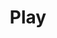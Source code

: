 ---
title: Play
tags: ["play", "audio", "music", "start", "begin", "playback", "commence"]
icon: play
svg: '<svg xmlns="http://www.w3.org/2000/svg" width="24" height="24" fill="none" viewBox="0 0 24 24" stroke-width="1.5" stroke-linecap="round" stroke-linejoin="round" stroke="currentColor"><path d="M14.581 9.402C16.194 10.718 17 11.375 17 12.5s-.806 1.783-2.419 3.098a23 23 0 0 1-1.292.99c-.356.25-.759.508-1.176.762-1.609.978-2.413 1.467-3.134.926-.722-.542-.787-1.675-.918-3.943A33 33 0 0 1 8 12.5c0-.563.023-1.192.06-1.833.132-2.267.197-3.401.919-3.943.721-.541 1.525-.052 3.134.926.417.254.82.512 1.176.762a23 23 0 0 1 1.292.99"/></svg>'
---